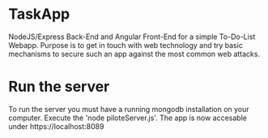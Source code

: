 # TaskApp
NodeJS/Express Back-End and Angular Front-End for a simple To-Do-List Webapp. Purpose is to get in touch with web technology and try basic mechanisms to secure such an app against the most common web attacks.

# Run the server
To run the server you must have a running mongodb installation on your computer. Execute the 'node piloteServer.js'. The app is now accesable under https://localhost:8089
